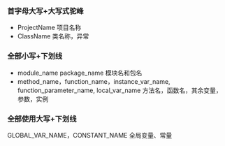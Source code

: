 ### 首字母大写+大写式驼峰
- ProjectName 项目名称
- ClassName 类名称，异常
### 全部小写+下划线
- module_name  package_name 模块名和包名
- method_name，function_name，instance_var_name, function_parameter_name, local_var_name 方法名，函数名，其余变量，参数，实例
### 全部使用大写+下划线
GLOBAL_VAR_NAME，CONSTANT_NAME 全局变量、常量